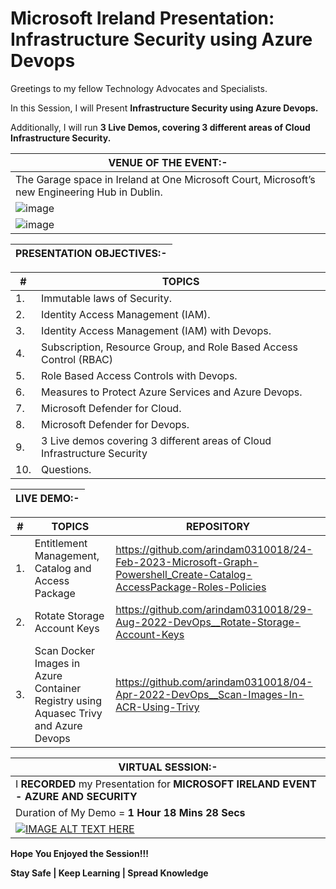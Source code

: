 # Microsoft Ireland Presentation: Infrastructure Security using Azure Devops

Greetings to my fellow Technology Advocates and Specialists.

In this Session, I will Present __Infrastructure Security using Azure Devops.__

Additionally, I will run __3 Live Demos, covering 3 different areas of Cloud Infrastructure Security.__

| __VENUE OF THE EVENT:-__ |
| --------- |
| The Garage space in Ireland at One Microsoft Court, Microsoft’s new Engineering Hub in Dublin. |
| ![image](https://user-images.githubusercontent.com/29681063/234447415-2e7932ab-2c99-46e4-beb1-0f0776ce4c59.png) |
| ![image](https://user-images.githubusercontent.com/29681063/234533878-defd59eb-360d-4334-97c0-9c6cfc6af936.png) |


| __PRESENTATION OBJECTIVES:-__ |
| --------- |

| __#__ | __TOPICS__ |
| --------- | --------- |
| 1. | Immutable laws of Security. |
| 2. | Identity Access Management (IAM). |
| 3. | Identity Access Management (IAM) with Devops. |
| 4. | Subscription, Resource Group, and Role Based Access Control (RBAC) |
| 5. | Role Based Access Controls with Devops. |
| 6. | Measures to Protect Azure Services and Azure Devops. |
| 7. | Microsoft Defender for Cloud. |
| 8. | Microsoft Defender for Devops. |
| 9. | 3 Live demos covering 3 different areas of Cloud Infrastructure Security |
| 10. | Questions. |

| __LIVE DEMO:-__ |
| --------- |

| __#__ | __TOPICS__ | __REPOSITORY__ |
| --------- | --------- | --------- |
| 1. | Entitlement Management, Catalog and Access Package | https://github.com/arindam0310018/24-Feb-2023-Microsoft-Graph-Powershell_Create-Catalog-AccessPackage-Roles-Policies |
| 2. | Rotate Storage Account Keys | https://github.com/arindam0310018/29-Aug-2022-DevOps__Rotate-Storage-Account-Keys |
| 3. | Scan Docker Images in Azure Container Registry using Aquasec Trivy and Azure Devops | https://github.com/arindam0310018/04-Apr-2022-DevOps__Scan-Images-In-ACR-Using-Trivy |

| __VIRTUAL SESSION:-__ |
| --------- |
| I __RECORDED__ my Presentation for __MICROSOFT IRELAND EVENT -  AZURE AND SECURITY__ |
| Duration of My Demo = __1 Hour 18 Mins 28 Secs__ |
| [![IMAGE ALT TEXT HERE](https://img.youtube.com/vi/uekcRlcC1Pw/0.jpg)](https://www.youtube.com/watch?v=uekcRlcC1Pw) |  


__Hope You Enjoyed the Session!!!__

__Stay Safe | Keep Learning | Spread Knowledge__
